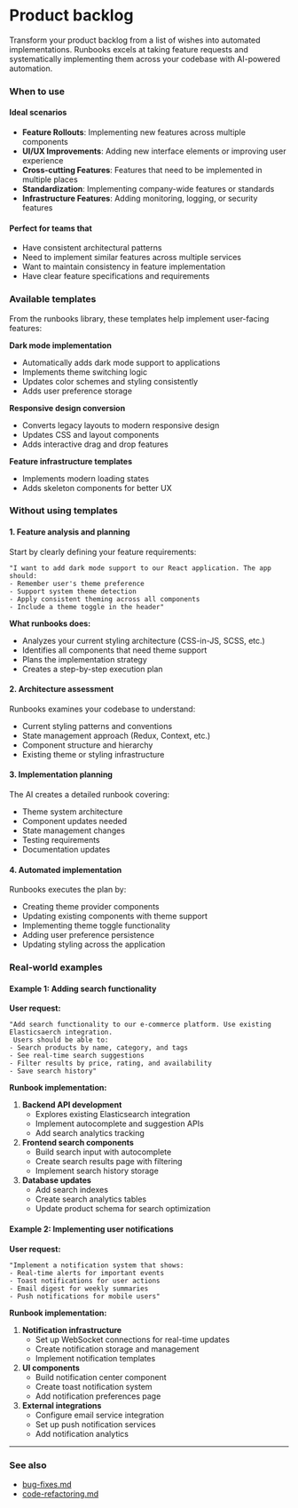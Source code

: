 # Product backlog

Transform your product backlog from a list of wishes into automated implementations. Runbooks excels at taking feature requests and systematically implementing them across your codebase with AI-powered automation.

### When to use

#### Ideal scenarios

* **Feature Rollouts**: Implementing new features across multiple components
* **UI/UX Improvements**: Adding new interface elements or improving user experience
* **Cross-cutting Features**: Features that need to be implemented in multiple places
* **Standardization**: Implementing company-wide features or standards
* **Infrastructure Features**: Adding monitoring, logging, or security features

#### Perfect for teams that

* Have consistent architectural patterns
* Need to implement similar features across multiple services
* Want to maintain consistency in feature implementation
* Have clear feature specifications and requirements

### Available templates

From the runbooks library, these templates help implement user-facing features:

**Dark mode implementation**

* Automatically adds dark mode support to applications
* Implements theme switching logic
* Updates color schemes and styling consistently
* Adds user preference storage

**Responsive design conversion**

* Converts legacy layouts to modern responsive design
* Updates CSS and layout components
* Adds interactive drag and drop features

**Feature infrastructure templates**

* Implements modern loading states
* Adds skeleton components for better UX

### Without using templates

#### 1. Feature analysis and planning

Start by clearly defining your feature requirements:

```
"I want to add dark mode support to our React application. The app should:
- Remember user's theme preference
- Support system theme detection
- Apply consistent theming across all components
- Include a theme toggle in the header"
```

**What runbooks does:**

* Analyzes your current styling architecture (CSS-in-JS, SCSS, etc.)
* Identifies all components that need theme support
* Plans the implementation strategy
* Creates a step-by-step execution plan

#### 2. Architecture assessment

Runbooks examines your codebase to understand:

* Current styling patterns and conventions
* State management approach (Redux, Context, etc.)
* Component structure and hierarchy
* Existing theme or styling infrastructure

#### 3. Implementation planning

The AI creates a detailed runbook covering:

* Theme system architecture
* Component updates needed
* State management changes
* Testing requirements
* Documentation updates

#### 4. Automated implementation

Runbooks executes the plan by:

* Creating theme provider components
* Updating existing components with theme support
* Implementing theme toggle functionality
* Adding user preference persistence
* Updating styling across the application

### Real-world examples

#### Example 1: Adding search functionality

**User request:**

```
"Add search functionality to our e-commerce platform. Use existing Elasticsaerch integration.
 Users should be able to:
- Search products by name, category, and tags
- See real-time search suggestions
- Filter results by price, rating, and availability
- Save search history"
```

**Runbook implementation:**

1. **Backend API development**
   * Explores existing Elasticsearch integration
   * Implement autocomplete and suggestion APIs
   * Add search analytics tracking
2. **Frontend search components**
   * Build search input with autocomplete
   * Create search results page with filtering
   * Implement search history storage
3. **Database updates**
   * Add search indexes
   * Create search analytics tables
   * Update product schema for search optimization

#### Example 2: Implementing user notifications

**User request:**

```
"Implement a notification system that shows:
- Real-time alerts for important events
- Toast notifications for user actions
- Email digest for weekly summaries
- Push notifications for mobile users"
```

**Runbook implementation:**

1. **Notification infrastructure**
   * Set up WebSocket connections for real-time updates
   * Create notification storage and management
   * Implement notification templates
2. **UI components**
   * Build notification center component
   * Create toast notification system
   * Add notification preferences page
3. **External integrations**
   * Configure email service integration
   * Set up push notification services
   * Add notification analytics

***

### See also

* [bug-fixes.md](bug-fixes.md "mention")
* [code-refactoring.md](code-refactoring.md "mention")
